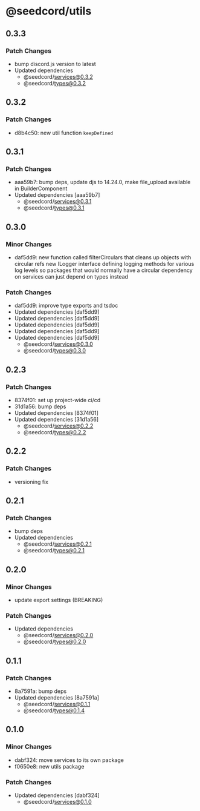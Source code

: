 # @seedcord/utils

## 0.3.3

### Patch Changes

- bump discord.js version to latest
- Updated dependencies
    - @seedcord/services@0.3.2
    - @seedcord/types@0.3.2

## 0.3.2

### Patch Changes

- d8b4c50: new util function `keepDefined`

## 0.3.1

### Patch Changes

- aaa59b7: bump deps, update djs to 14.24.0, make file_upload available in BuilderComponent
- Updated dependencies [aaa59b7]
    - @seedcord/services@0.3.1
    - @seedcord/types@0.3.1

## 0.3.0

### Minor Changes

- daf5dd9: new function called filterCirculars that cleans up objects with circular refs
  new ILogger interface defining logging methods for various log levels so packages that would normally have a circular dependency on services can just depend on types instead

### Patch Changes

- daf5dd9: improve type exports and tsdoc
- Updated dependencies [daf5dd9]
- Updated dependencies [daf5dd9]
- Updated dependencies [daf5dd9]
- Updated dependencies [daf5dd9]
- Updated dependencies [daf5dd9]
    - @seedcord/services@0.3.0
    - @seedcord/types@0.3.0

## 0.2.3

### Patch Changes

- 8374f01: set up project-wide ci/cd
- 31d1a56: bump deps
- Updated dependencies [8374f01]
- Updated dependencies [31d1a56]
    - @seedcord/services@0.2.2
    - @seedcord/types@0.2.2

## 0.2.2

### Patch Changes

- versioning fix

## 0.2.1

### Patch Changes

- bump deps
- Updated dependencies
    - @seedcord/services@0.2.1
    - @seedcord/types@0.2.1

## 0.2.0

### Minor Changes

- update export settings (BREAKING)

### Patch Changes

- Updated dependencies
    - @seedcord/services@0.2.0
    - @seedcord/types@0.2.0

## 0.1.1

### Patch Changes

- 8a7591a: bump deps
- Updated dependencies [8a7591a]
    - @seedcord/services@0.1.1
    - @seedcord/types@0.1.4

## 0.1.0

### Minor Changes

- dabf324: move services to its own package
- f0650e8: new utils package

### Patch Changes

- Updated dependencies [dabf324]
    - @seedcord/services@0.1.0
